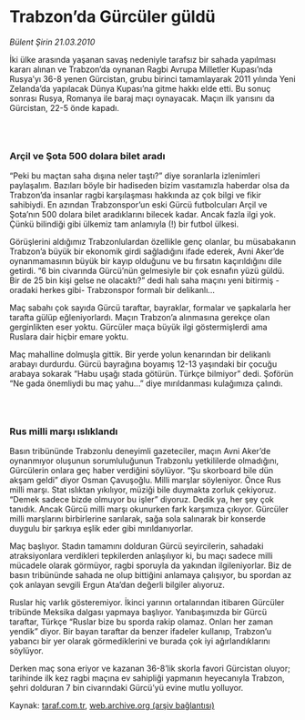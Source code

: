 # Trabzon’da Gürcüler güldü

*Bülent Şirin 21.03.2010*

<div class="yazi"><p>İki ülke arasında yaşanan savaş nedeniyle tarafsız bir sahada yapılması kararı alınan ve Trabzon’da oynanan Ragbi Avrupa Milletler Kupası’nda Rusya’yı 36-8 yenen Gürcistan, grubu birinci tamamlayarak 2011 yılında Yeni Zelanda’da yapılacak Dünya Kupası’na gitme hakkı elde etti. Bu sonuç sonrası Rusya, Romanya ile baraj maçı oynayacak. Maçın ilk yarısını da Gürcistan, 22-5 önde kapadı.</p>
<h3> </h3>
<h3>Arçil ve Şota 500 dolara bilet aradı</h3>
<p>“Peki bu maçtan saha dışına neler taştı?” diye soranlarla izlenimleri paylaşalım. Bazıları böyle bir hadiseden bizim vasıtamızla haberdar olsa da Trabzon’da insanlar ragbi karşılaşması hakkında az çok bilgi ve fikir sahibiydi. En azından Trabzonspor’un eski Gürcü futbolcuları Arçil ve Şota’nın 500 dolara bilet aradıklarını bilecek kadar. Ancak fazla ilgi yok. Çünkü bilindiği gibi ülkemiz tam anlamıyla (!) bir futbol ülkesi.</p>
<p>Görüşlerini aldığımız Trabzonlulardan özellikle genç olanlar, bu müsabakanın Trabzon’a büyük bir ekonomik girdi sağladığını ifade ederek, Avni Aker’de oynanmamasının büyük bir kayıp olduğunu ve bu fırsatın kaçırıldığını dile getirdi. “6 bin civarında Gürcü’nün gelmesiyle bir çok esnafın yüzü güldü. Bir de 25 bin kişi gelse ne olacaktı?” dedi halı saha maçını yeni bitirmiş -oradaki herkes gibi- Trabzonspor formalı bir delikanlı...</p>
<p>Maç sabahı çok sayıda Gürcü taraftar, bayraklar, formalar ve şapkalarla her tarafta gülüp eğleniyorlardı. Maçın Trabzon’a alınmasına gerekçe olan gerginlikten eser yoktu. Gürcüler maça büyük ilgi göstermişlerdi ama Ruslara dair hiçbir emare yoktu.</p>
<p>Maç mahalline dolmuşla gittik. Bir yerde yolun kenarından bir delikanlı arabayı durdurdu. Gürcü bayrağına boyamış 12-13 yaşındaki bir çocuğu arabaya sokarak “Habu uşağı stada götürün. Türkçe bilmiyor” dedi. Şoförün “Ne gada önemliydi bu maç yahu...” diye mırıldanması kulağımıza çalındı.</p>
<h3> </h3>
<h3>Rus milli marşı ıslıklandı</h3>
<p>Basın tribününde Trabzonlu deneyimli gazeteciler, maçın Avni Aker’de oynanmıyor oluşunun sorumluluğunun Trabzonlu yetkililerde olmadığını, Gürcülerin onlara geç haber verdiğini söylüyor. “Şu skorboard bile dün akşam geldi” diyor Osman Çavuşoğlu. Milli marşlar söyleniyor. Önce Rus milli marşı. Stat ıslıktan yıkılıyor, müziği bile duymakta zorluk çekiyoruz. “Demek sadece bizde olmuyor bu işler” diyoruz. Dedik ya, her şey çok tanıdık. Ancak Gürcü milli marşı okunurken fark karşımıza çıkıyor. Gürcüler milli marşlarını birbirlerine sarılarak, sağa sola salınarak bir konserde duygulu bir şarkıya eşlik eder gibi mırıldanıyorlar.</p>
<p>Maç başlıyor. Stadın tamamını dolduran Gürcü seyircilerin, sahadaki atraksiyonlara verdikleri tepkilerden anlaşılıyor ki, bu maçı sadece milli mücadele olarak görmüyor, ragbi sporuyla da yakından ilgileniyorlar. Biz de basın tribününde sahada ne olup bittiğini anlamaya çalışıyor, bu spordan az çok anlayan sevgili Ergun Ata’dan değerli bilgiler alıyoruz.</p>
<p>Ruslar hiç varlık gösteremiyor. İkinci yarının ortalarından itibaren Gürcüler tribünde Meksika dalgası yapmaya başlıyor. Yanıbaşımızda bir Gürcü taraftar, Türkçe “Ruslar bize bu sporda rakip olamaz. Onları her zaman yendik” diyor. Bir bayan taraftar da benzer ifadeler kullanıp, Trabzon’u yabancı bir yer olarak görmediklerini ve burada çok iyi ağırlandıklarını söylüyor.</p>
<p>Derken maç sona eriyor ve kazanan 36-8’lik skorla favori Gürcistan oluyor; tarihinde ilk kez ragbi maçına ev sahipliği yapmanın heyecanıyla Trabzon, şehri dolduran 7 bin civarındaki Gürcü’yü evine mutlu yolluyor.</p></div>

Kaynak: [taraf.com.tr](m), [web.archive.org (arşiv bağlantısı)](http://web.archive.org/web/20100611120915/http://taraf.com.tr:80/bulent-sirin/makale-trabzonda-gurculer-guldu.htm)

